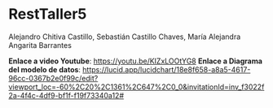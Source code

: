 # RestTaller5
Alejandro Chitiva Castillo, Sebastián Castillo Chaves, María Alejandra Angarita Barrantes

**Enlace a video Youtube**: https://youtu.be/KIZxLOOtYG8
**Enlace a Diagrama del modelo de datos**: https://lucid.app/lucidchart/18e8f658-a8a5-4617-96cc-0367b2e0f99c/edit?viewport_loc=-60%2C20%2C1361%2C647%2C0_0&invitationId=inv_f3022f2a-4f4c-4df9-bf1f-f19f73340a12#
